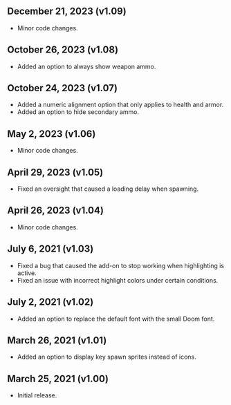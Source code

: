 ## December 21, 2023 (v1.09)
- Minor code changes.

## October 26, 2023 (v1.08)
- Added an option to always show weapon ammo.

## October 24, 2023 (v1.07)
- Added a numeric alignment option that only applies to health and armor.
- Added an option to hide secondary ammo.

## May 2, 2023 (v1.06)
- Minor code changes.

## April 29, 2023 (v1.05)
- Fixed an oversight that caused a loading delay when spawning.

## April 26, 2023 (v1.04)
- Minor code changes.

## July 6, 2021 (v1.03)
- Fixed a bug that caused the add-on to stop working when highlighting is active.
- Fixed an issue with incorrect highlight colors under certain conditions.

## July 2, 2021 (v1.02)
- Added an option to replace the default font with the small Doom font.

## March 26, 2021 (v1.01)
- Added an option to display key spawn sprites instead of icons.

## March 25, 2021 (v1.00)
- Initial release.